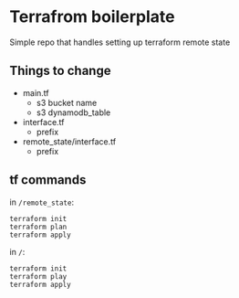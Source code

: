 # Terrafrom boilerplate

Simple repo that handles setting up terraform remote state

## Things to change
- main.tf
    - s3 bucket name
    - s3 dynamodb_table
- interface.tf
    - prefix
- remote_state/interface.tf
    - prefix

## tf commands

in `/remote_state`:
```
terraform init
terraform plan
terraform apply
```
in `/`:
```
terraform init
terraform play
terraform apply
```
